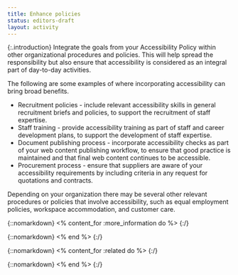```yaml
---
title: Enhance policies
status: editors-draft
layout: activity
---
```


{:.introduction}
Integrate the goals from your Accessibility Policy within other organizational procedures and policies. This will help spread the responsibility but also ensure that accessibility is considered as an integral part of day-to-day activities.

The following are some examples of where incorporating accessibility can bring broad benefits.

* Recruitment policies - include relevant accessibility skills in general recruitment briefs and policies, to support the recruitment of staff expertise.
* Staff training - provide accessibility training as part of staff and career development plans, to support the development of staff expertise.
* Document publishing process - incorporate accessibility checks as part of your web content publishing workflow, to ensure that good practice is maintained and that final web content continues to be accessible.
* Procurement process - ensure that suppliers are aware of your accessibility requirements by including criteria in any request for quotations and contracts.

Depending on your organization there may be several other relevant procedures or policies that involve accessibility, such as equal employment policies, workspace accommodation, and customer care.

{::nomarkdown}
<% content_for :more_information do %>
{:/}
  
{::nomarkdown}
<% end %>
{:/}

{::nomarkdown}
<% content_for :related do %>
{:/}

{::nomarkdown}
<% end %>
{:/}
